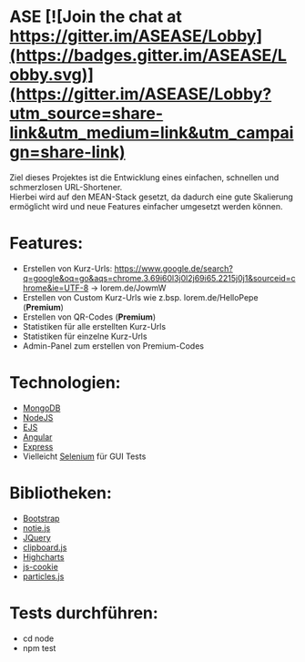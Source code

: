 # ASE [![Join the chat at https://gitter.im/ASEASE/Lobby](https://badges.gitter.im/ASEASE/Lobby.svg)](https://gitter.im/ASEASE/Lobby?utm_source=share-link&utm_medium=link&utm_campaign=share-link)
Ziel dieses Projektes ist die Entwicklung eines einfachen, schnellen und schmerzlosen URL-Shortener.  
Hierbei wird auf den MEAN-Stack gesetzt, da dadurch eine gute Skalierung ermöglicht wird und neue Features einfacher umgesetzt werden können.

# Features:
- Erstellen von Kurz-Urls: https://www.google.de/search?q=google&oq=go&aqs=chrome.3.69i60l3j0l2j69i65.2215j0j1&sourceid=chrome&ie=UTF-8 -> lorem.de/JowmW
- Erstellen von Custom Kurz-Urls wie z.bsp. lorem.de/HelloPepe (**Premium**)
- Erstellen von QR-Codes (**Premium**)
- Statistiken für alle erstellten Kurz-Urls
- Statistiken für einzelne Kurz-Urls
- Admin-Panel zum erstellen von Premium-Codes

# Technologien:
- [MongoDB](https://www.mongodb.com/de)
- [NodeJS](https://nodejs.org/en/)
- [EJS](http://www.embeddedjs.com/)
- [Angular](https://angularjs.org/)
- [Express](http://expressjs.com/de/)
- Vielleicht [Selenium](http://docs.seleniumhq.org/) für GUI Tests

# Bibliotheken:
- [Bootstrap](http://getbootstrap.com/)
- [notie.js](https://github.com/jaredreich/notie)
- [JQuery](https://jquery.com/)
- [clipboard.js](https://clipboardjs.com/)
- [Highcharts](http://www.highcharts.com/)
- [js-cookie](https://github.com/js-cookie/js-cookie)
- [particles.js](https://github.com/VincentGarreau/particles.js/)

# Tests durchführen:
- cd node
- npm test
